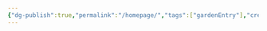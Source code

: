 ```yaml
---
{"dg-publish":true,"permalink":"/homepage/","tags":["gardenEntry"],"created":"","updated":""}
---
```



